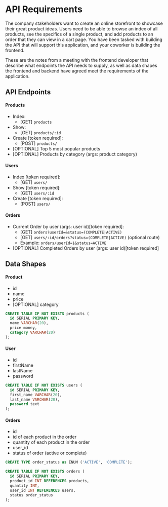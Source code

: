# API Requirements

The company stakeholders want to create an online storefront to showcase their great product ideas. Users need to be able to browse an index of all products, see the specifics of a single product, and add products to an order that they can view in a cart page. You have been tasked with building the API that will support this application, and your coworker is building the frontend.

These are the notes from a meeting with the frontend developer that describe what endpoints the API needs to supply, as well as data shapes the frontend and backend have agreed meet the requirements of the application.

## API Endpoints

#### Products

- Index: 
  - [GET] `products`
- Show: 
  - [GET] `products/:id`
- Create [token required]: 
  - [POST] `products/`
- [OPTIONAL] Top 5 most popular products
- [OPTIONAL] Products by category (args: product category)

#### Users

- Index [token required]: 
  - [GET] `users/`
- Show [token required]: 
  - [GET] `users/:id`
- Create [token required]: 
  - [POST] `users/`

#### Orders

- Current Order by user (args: user id)[token required]: 
  - [GET] `orders?userId=&status=(COMPLETE|ACTIVE)` 
  - [GET] `users/:id/orders?status=(COMPLETE|ACTIVE)` (optional route)
  - Example: `orders/userId=1&status=ACTIVE`
- [OPTIONAL] Completed Orders by user (args: user id)[token required]

## Data Shapes

#### Product

- id
- name
- price
- [OPTIONAL] category

```sql
CREATE TABLE IF NOT EXISTS products (
  id SERIAL PRIMARY KEY,
  name VARCHAR(20),
  price money,
  category VARCHAR(20)
);
```

#### User

- id
- firstName
- lastName
- password

```sql
CREATE TABLE IF NOT EXISTS users (
  id SERIAL PRIMARY KEY,
  first_name VARCHAR(20),
  last_name VARCHAR(20),
  password text
);
```

#### Orders

- id
- id of each product in the order
- quantity of each product in the order
- user_id
- status of order (active or complete)


```sql
CREATE TYPE order_status as ENUM ('ACTIVE', 'COMPLETE');

CREATE TABLE IF NOT EXISTS orders (
  id SERIAL PRIMARY KEY,
  product_id INT REFERENCES products,
  quantity INT,
  user_id INT REFERENCES users,
  status order_status
);
```